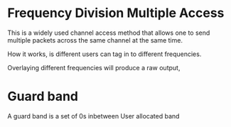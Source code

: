 
# Frequency Division Multiple Access

This is a widely used channel access method that allows one to send
multiple packets across the same channel at the same time.

How it works, is different users can tag in to different frequencies.

Overlaying different frequencies will produce a raw output,




# Guard band
A guard band is a set of 0s inbetween User allocated band



